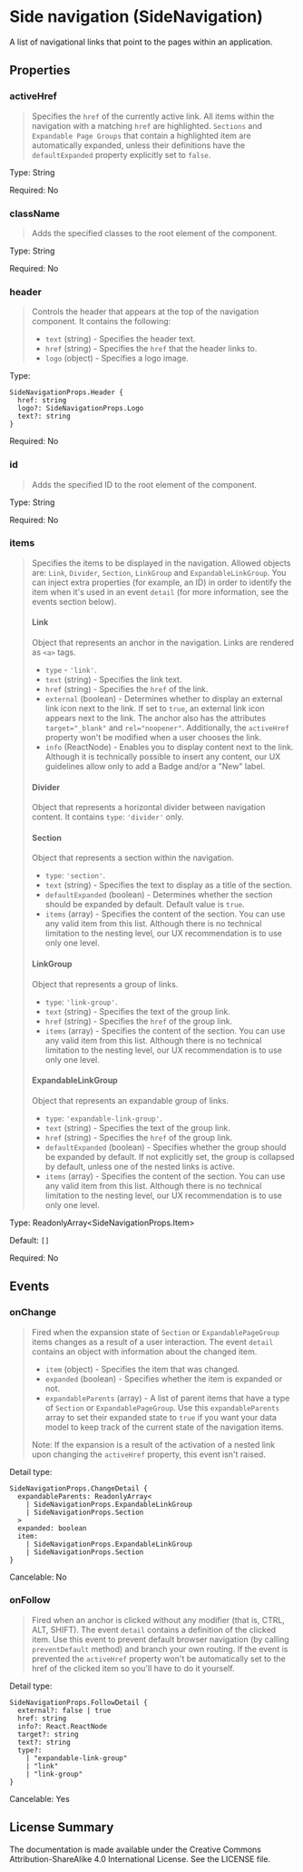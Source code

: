 # Side navigation (SideNavigation)

A list of navigational links that point to the pages within an application.



## Properties



### activeHref

> Specifies the `href` of the currently active link.
> All items within the navigation with a matching `href` are highlighted.
> `Sections` and `Expandable Page Groups` that contain a highlighted item
> are automatically expanded, unless their definitions have the `defaultExpanded`
> property explicitly set to `false`.
> 

Type: String

Required: No


### className

> Adds the specified classes to the root element of the component.

Type: String

Required: No


### header

> Controls the header that appears at the top of the navigation component.
> It contains the following:
> - `text` (string) - Specifies the header text.
> - `href` (string) - Specifies the `href` that the header links to.
> - `logo` (object) - Specifies a logo image.
> 

Type: 
```
SideNavigationProps.Header {
  href: string
  logo?: SideNavigationProps.Logo
  text?: string
}
```


Required: No


### id

> Adds the specified ID to the root element of the component.

Type: String

Required: No


### items

> Specifies the items to be displayed in the navigation.
> Allowed objects are: `Link`, `Divider`, `Section`, `LinkGroup` and `ExpandableLinkGroup`.
> You can inject extra properties (for example, an ID)
> in order to identify the item when it's used in an event `detail`
> (for more information, see the events section below).
> 
> #### Link
> Object that represents an anchor in the navigation.
> Links are rendered as `<a>` tags.
> - `type` - `'link'`.
> - `text` (string) - Specifies the link text.
> - `href` (string) - Specifies the `href` of the link.
> - `external` (boolean) - Determines whether to display an external link icon next to the link.
>      If set to `true`, an external link icon appears next to the link.
>      The anchor also has the attributes `target="_blank"` and `rel="noopener"`.
>      Additionally, the `activeHref` property won't be modified when a user chooses the link.
> - `info` (ReactNode) - Enables you to display content next to the link. Although it is technically possible to insert any content,
>     our UX guidelines allow only to add a Badge and/or a "New" label.
> 
> #### Divider
> Object that represents a horizontal divider between navigation content.
> It contains `type`: `'divider'` only.
> 
> #### Section
> Object that represents a section within the navigation.
> - `type`: `'section'`.
> - `text` (string) - Specifies the text to display as a title of the section.
> - `defaultExpanded` (boolean) - Determines whether the section should be expanded by default. Default value is `true`.
> - `items` (array) - Specifies the content of the section. You can use any valid item from this list.
>     Although there is no technical limitation to the nesting level,
>     our UX recommendation is to use only one level.
> 
> #### LinkGroup
> Object that represents a group of links.
> - `type`: `'link-group'`.
> - `text` (string) - Specifies the text of the group link.
> - `href` (string) - Specifies the `href` of the group link.
> - `items` (array) - Specifies the content of the section. You can use any valid item from this list.
>     Although there is no technical limitation to the nesting level,
>     our UX recommendation is to use only one level.
> 
> #### ExpandableLinkGroup
> 
> Object that represents an expandable group of links.
> - `type`: `'expandable-link-group'`.
> - `text` (string) - Specifies the text of the group link.
> - `href` (string) - Specifies the `href` of the group link.
> - `defaultExpanded` (boolean) - Specifies whether the group should be expanded by default.
>    If not explicitly set, the group is collapsed by default, unless one of the nested links is active.
> - `items` (array) - Specifies the content of the section. You can use any valid item from this list.
>     Although there is no technical limitation to the nesting level,
>     our UX recommendation is to use only one level.
> 

Type: ReadonlyArray<SideNavigationProps.Item>

Default: `[]`

Required: No







## Events



### onChange

> Fired when the expansion state of `Section` or `ExpandablePageGroup` items changes
> as a result of a user interaction. The event `detail` contains an object with information about the changed item.
> - `item` (object) - Specifies the item that was changed.
> - `expanded` (boolean) - Specifies whether the item is expanded or not.
> - `expandableParents` (array) - A list of parent items that have a type of `Section`
>     or `ExpandablePageGroup`. Use this `expandableParents` array to set their expanded
>     state to `true` if you want your data model to keep track of the current state
>     of the navigation items.
> 
> Note: If the expansion is a result of the activation of a nested link
> upon changing the `activeHref` property, this event isn't raised.
> 

Detail type: 
```
SideNavigationProps.ChangeDetail {
  expandableParents: ReadonlyArray<
    | SideNavigationProps.ExpandableLinkGroup
    | SideNavigationProps.Section
  >
  expanded: boolean
  item:
    | SideNavigationProps.ExpandableLinkGroup
    | SideNavigationProps.Section
}
```

Cancelable: No



### onFollow

> Fired when an anchor is clicked without any modifier (that is, CTRL, ALT, SHIFT).
> The event `detail` contains a definition of the clicked item.
> Use this event to prevent default browser navigation (by calling `preventDefault` method)
> and branch your own routing.
> If the event is prevented the `activeHref` property won't be automatically set
> to the href of the clicked item so you'll have to do it yourself.
> 

Detail type: 
```
SideNavigationProps.FollowDetail {
  external?: false | true
  href: string
  info?: React.ReactNode
  target?: string
  text?: string
  type?:
    | "expandable-link-group"
    | "link"
    | "link-group"
}
```

Cancelable: Yes






## License Summary

The documentation is made available under the Creative Commons Attribution-ShareAlike 4.0 International License. See the LICENSE file.
